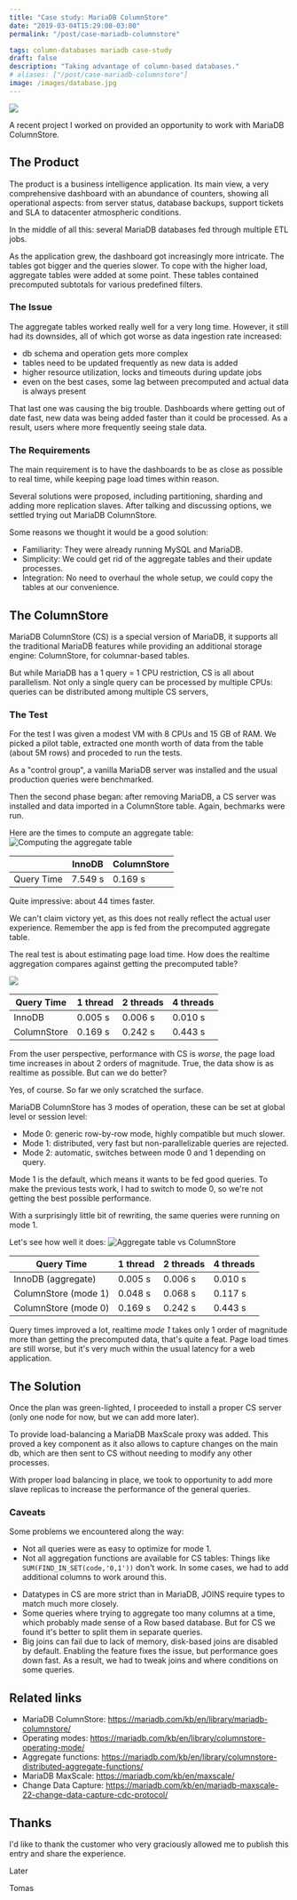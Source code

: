 ```yaml
---
title: "Case study: MariaDB ColumnStore"
date: "2019-03-04T15:29:00-03:00"
permalink: "/post/case-mariadb-columnstore"

tags: column-databases mariadb case-study
draft: false
description: "Taking advantage of column-based databases."
# aliases: ["/post/case-mariadb-columnstore"]
image: /images/database.jpg
---
```


![](/images/database.jpg)

A recent project I worked on provided an opportunity to work with MariaDB ColumnStore.

## The Product

The product is a business intelligence application. Its main view, a very comprehensive dashboard with an abundance of counters,
showing all operational aspects: from server status, database backups, support tickets and SLA to datacenter atmospheric conditions.

In the middle of all this: several MariaDB databases fed through multiple ETL jobs.

As the application grew, the dashboard got increasingly more intricate. The tables got bigger and the queries slower.
To cope with the higher load, aggregate tables were added at some point. These tables contained precomputed subtotals for various predefined filters.


### The Issue

The aggregate tables worked really well for a very long time.
However, it still had its downsides, all of which got worse as data ingestion rate increased:

-   db schema and operation gets more complex
-   tables need to be updated frequently as new data is added
-   higher resource utilization, locks and timeouts during update jobs
-   even on the best cases, some lag between precomputed and actual data is always present

That last one was causing the big trouble. Dashboards where getting out of date fast, new data was being added faster than it could be processed.
As a result, users where more frequently seeing stale data.


### The Requirements

The main requirement is to have the dashboards to be as close as possible to real time, while keeping page load times within reason.

Several solutions were proposed, including partitioning, sharding and adding more replication slaves.
After talking and discussing options, we settled trying out MariaDB ColumnStore.

Some reasons we thought it would be a good solution:

-   Familiarity: They were already running MySQL and MariaDB.
-   Simplicity: We could get rid of the aggregate tables and their update processes.
-   Integration: No need to overhaul the whole setup, we could copy the tables at our convenience.


## The ColumnStore 

MariaDB ColumnStore (CS) is a special version of MariaDB,
it supports all the traditional MariaDB features while providing an additional storage engine: ColumnStore, for columnar-based tables.

But while MariaDB has a 1 query = 1 CPU restriction, CS is all about parallelism.
Not only a single query can be processed by multiple CPUs: queries can be distributed among multiple CS servers,


### The Test

For the test I was given a modest VM with 8 CPUs and 15 GB of RAM.
We picked a pilot table, extracted one month worth of data from the table (about 5M rows) and proceded to run the tests.

As a "control group", a vanilla MariaDB server was installed and the usual production queries were benchmarked.

Then the second phase began: after removing MariaDB, a CS server was installed and data imported in a ColumnStore table.
Again, bechmarks were run.

Here are the times to compute an aggregate table:
![Computing the aggregate table](/images/plots/case-mariadb-columnstore/query_load.png)

|            | InnoDB  | ColumnStore |
|------------|---------|-------------|
| Query Time | 7.549 s | 0.169 s     |

Quite impressive: about 44 times faster.

We can't claim victory yet, as this does not really reflect the actual user experience.
Remember the app is fed from the precomputed aggregate table.

The real test is about estimating page load time. How does the realtime aggregation compares against getting the precomputed table?

![](/images/plots/case-mariadb-columnstore/opmode2.png)


| Query Time  | 1 thread | 2 threads | 4 threads |
|-------------|----------|-----------|-----------|
| InnoDB      | 0.005 s  | 0.006 s   | 0.010 s   |
| ColumnStore | 0.169 s  | 0.242 s   | 0.443 s   |

From the user perspective, performance with CS is _worse_, the page load time increases in about 2 orders of magnitude.
True, the data show is as realtime as possible. But can we do better?

Yes, of course. So far we only scratched the surface.

MariaDB ColumnStore has 3 modes of operation, these can be set at global level or session level:

-   Mode 0: generic row-by-row mode, highly compatible but much slower.
-   Mode 1: distributed, very fast but non-parallelizable queries are rejected.
-   Mode 2: automatic, switches between mode 0 and 1 depending on query.

Mode 1 is the default, which means it wants to be fed good queries.
To make the previous tests work, I had to switch to mode 0, so we're not
getting the best possible performance.

With a surprisingly little bit of rewriting, the same queries were running on mode 1.

Let's see how well it does:
![Aggregate table vs ColumnStore](/images/plots/case-mariadb-columnstore/opmodes_vs_innodb.png)


| Query Time           | 1 thread | 2 threads | 4 threads |
|----------------------|----------|-----------|-----------|
| InnoDB (aggregate)   | 0.005 s  | 0.006 s   | 0.010 s   |
| ColumnStore (mode 1) | 0.048 s  | 0.068 s   | 0.117 s   |
| ColumnStore (mode 0) | 0.169 s  | 0.242 s   | 0.443 s   |

Query times improved a lot, realtime _mode 1_ takes only 1 order of magnitude more than getting the precomputed data, that's quite a feat.
Page load times are still worse, but it's very much within the usual latency for a web application.


## The Solution

Once the plan was green-lighted, I proceeded to install a proper CS server (only one node for now, but we can add more later).

To provide load-balancing a MariaDB MaxScale proxy was added.
This proved a key component as it also allows to capture changes on the
main db, which are then sent to CS without needing to modify any other processes.

With proper load balancing in place, we took to opportunity to add more slave replicas to increase the performance of the general queries.


### Caveats

Some problems we encountered along the way:

-   Not all queries were as easy to optimize for mode 1.
-   Not all aggregation functions are available for CS tables:
    Things like `SUM(FIND_IN_SET(code,'0,1'))` don't work. In some cases, we had to add additional columns to work around this.

<!--listend-->

-   Datatypes in CS are more strict than in MariaDB, JOINS require types to match much more closely.
-   Some queries where trying to aggregate too many columns at a time, which probably made sense of a Row based database. But for CS we found
    it's better to split them in separate queries.
-   Big joins can fail due to lack of memory, disk-based joins are disabled by default. Enabling the feature fixes the issue,
    but performance goes down fast. As a result, we had to tweak joins and where conditions on some queries.


## Related links

-   MariaDB ColumnStore: <https://mariadb.com/kb/en/library/mariadb-columnstore/>
-   Operating modes: <https://mariadb.com/kb/en/library/columnstore-operating-mode/>
-   Aggregate functions: <https://mariadb.com/kb/en/library/columnstore-distributed-aggregate-functions/>
-   MariaDB MaxScale: <https://mariadb.com/kb/en/maxscale/>
-   Change Data Capture: <https://mariadb.com/kb/en/mariadb-maxscale-22-change-data-capture-cdc-protocol/>


## Thanks

I'd like to thank the customer who very graciously allowed me to publish this entry and share the experience.

Later

Tomas
